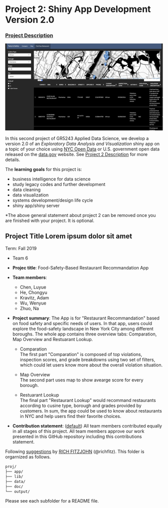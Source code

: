 # Project 2: Shiny App Development Version 2.0

### [Project Description](doc/project2_desc.md)

![screenshot](doc/Restaurant.png)

In this second project of GR5243 Applied Data Science, we develop a version 2.0 of an *Exploratory Data Analysis and Visualization* shiny app on a topic of your choice using [NYC Open Data](https://opendata.cityofnewyork.us/) or U.S. government open data released on the [data.gov](https://data.gov/) website. See [Project 2 Description](doc/project2_desc.md) for more details.  

The **learning goals** for this project is:

- business intelligence for data science
- study legacy codes and further development
- data cleaning
- data visualization
- systems development/design life cycle
- shiny app/shiny server

*The above general statement about project 2 can be removed once you are finished with your project. It is optional.

## Project Title Lorem ipsum dolor sit amet
Term: Fall 2019

+ Team 6
+ **Projec title**: Food-Safety-Based Restaurant Recommandation App 
+ **Team members**:
	+ Chen, Luyue
	+ He, Chongyu
	+ Kravitz, Adam
	+ Wu, Wenyue
	+ Zhuo, Na

+ **Project summary**: The App is for "Restaurant Recommandation" based on food safety and specific needs of users. In that app, users could explore the food-safety landscape in New York City among different boroughs. The whole app contains three overview tabs: Comparation, Map Overview and Restuarant Lookup.    
        
	+ Comparation  
	The first part "Comparation" is composed of top violations, inspection scores, and grade breakdowns using two set of    filters, which could let users know more about the overall violation situation. 
	
	+ Map Overview  
	The second part uses map to show avearge score for every borough. 
	
	+ Restuarant Lookup  
	The final part "Restaurant Lookup" would recommand restaurants according to cusine type, borough and grades provided by customers. In sum, the app could be used to know about restaurants in NYC and help users find their favorite choices. 

+ **Contribution statement**: ([default](doc/a_note_on_contributions.md)) All team members contributed equally in all stages of this project. All team members approve our work presented in this GitHub repository including this contributions statement. 

Following [suggestions](http://nicercode.github.io/blog/2013-04-05-projects/) by [RICH FITZJOHN](http://nicercode.github.io/about/#Team) (@richfitz). This folder is orgarnized as follows.

```
proj/
├── app/
├── lib/
├── data/
├── doc/
└── output/
```

Please see each subfolder for a README file.

